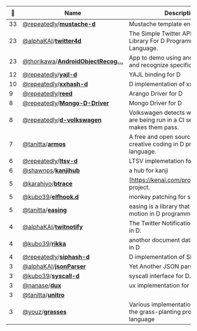 |:star2: | Name | Description | 🌍|
|---|---|---|---|
|33|[@repeatedly](https://github.com/repeatedly)/[**mustache-d**](https://github.com/repeatedly/mustache-d)|Mustache template engine for D|[:arrow_upper_right:](http://mustache.github.com/)|
|23|[@alphaKAI](https://github.com/alphaKAI)/[**twitter4d**](https://github.com/alphaKAI/twitter4d)|The Simple Twitter API Wrapper Library For D Programming Language.||
|23|[@thorikawa](https://github.com/thorikawa)/[**AndroidObjectRecog…**](https://github.com/thorikawa/AndroidObjectRecognition)|App to demo using android camera and recognize specific object.||
|12|[@repeatedly](https://github.com/repeatedly)/[**yajl-d**](https://github.com/repeatedly/yajl-d)|YAJL binding for D||
|10|[@repeatedly](https://github.com/repeatedly)/[**xxhash-d**](https://github.com/repeatedly/xxhash-d)|D implementation of xxhash||
|9|[@repeatedly](https://github.com/repeatedly)/[**reed**](https://github.com/repeatedly/reed)|Arango Driver for D||
|8|[@repeatedly](https://github.com/repeatedly)/[**Mongo-D-Driver**](https://github.com/repeatedly/Mongo-D-Driver)|Mongo Driver for D|[:arrow_upper_right:](http://www.mongodb.org/)|
|8|[@repeatedly](https://github.com/repeatedly)/[**d-volkswagen**](https://github.com/repeatedly/d-volkswagen)|Volkswagen detects when your tests are being run in a CI server, and makes them pass.||
|7|[@tanitta](https://github.com/tanitta)/[**armos**](https://github.com/tanitta/armos)|A free and open source library for creative coding in D programming language.|[:arrow_upper_right:](http://tanitta.github.io/armos/reference.html)|
|6|[@repeatedly](https://github.com/repeatedly)/[**ltsv-d**](https://github.com/repeatedly/ltsv-d)|LTSV implemetation for D||
|6|[@shawnps](https://github.com/shawnps)/[**kanjihub**](https://github.com/shawnps/kanjihub)|a hub for kanji||
|5|[@karahiyo](https://github.com/karahiyo)/[**btrace**](https://github.com/karahiyo/btrace)|[https://kenai.com/projects/btrace/]'s project.||
|5|[@kubo39](https://github.com/kubo39)/[**elfhook.d**](https://github.com/kubo39/elfhook.d)|monkey patching for shared object.||
|5|[@tanitta](https://github.com/tanitta)/[**easing**](https://github.com/tanitta/easing)|easing is a library that add flavor to motion in D programming language.||
|4|[@alphaKAI](https://github.com/alphaKAI)/[**twitnotify**](https://github.com/alphaKAI/twitnotify)|The Twitter Notification tool. Written in D.||
|4|[@kubo39](https://github.com/kubo39)/[**rikka**](https://github.com/kubo39/rikka)|anothor document database written in D||
|4|[@repeatedly](https://github.com/repeatedly)/[**siphash-d**](https://github.com/repeatedly/siphash-d)|D implementation of SipHash||
|3|[@alphaKAI](https://github.com/alphaKAI)/[**jsonParser**](https://github.com/alphaKAI/jsonParser)|Yet Another JSON parser for D.||
|3|[@kubo39](https://github.com/kubo39)/[**syscall-d**](https://github.com/kubo39/syscall-d)|syscall interface for D.|[:arrow_upper_right:](http://code.dlang.org/packages/syscall-d)|
|3|[@nanase](https://github.com/nanase)/[**dux**](https://github.com/nanase/dux)|ux implementation for D||
|3|[@tanitta](https://github.com/tanitta)/[**unitro**](https://github.com/tanitta/unitro)|||
|3|[@youz](https://github.com/youz)/[**grasses**](https://github.com/youz/grasses)|Various implementations of 'Grass' the grass-planting programming language||


